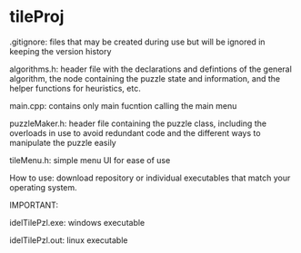 # tileProj

.gitignore: files that may be created during use but will be ignored in keeping the version history

algorithms.h: header file with the declarations and defintions of the general algorithm, the node containing the puzzle state and   information, and the helper functions for heuristics, etc. 

main.cpp: contains only main fucntion calling the main menu

puzzleMaker.h: header file containing the puzzle class, including the overloads in use to avoid redundant code and the different ways to manipulate the puzzle easily

tileMenu.h: simple menu UI for ease of use

How to use: download repository or individual executables that match your operating system. 

IMPORTANT:

idelTilePzl.exe: windows executable

idelTilePzl.out: linux executable

